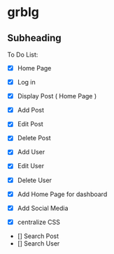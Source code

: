 # grblg

## Subheading

To Do List:
+ [x] Home Page
+ [x] Log in
+ [x] Display Post ( Home Page )
+ [x] Add Post
+ [x] Edit Post
+ [x] Delete Post
+ [x] Add User
+ [x] Edit User
+ [x] Delete User

+ [x] Add Home Page for dashboard
+ [x] Add Social Media 

+ [x] centralize CSS

- [] Search Post
- [] Search User
